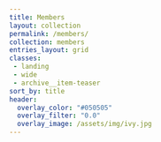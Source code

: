 ```yaml
---
title: Members
layout: collection
permalink: /members/
collection: members
entries_layout: grid
classes:
 - landing
 - wide
 - archive__item-teaser
sort_by: title
header:
  overlay_color: "#050505"
  overlay_filter: "0.0"
  overlay_image: /assets/img/ivy.jpg
---
```


